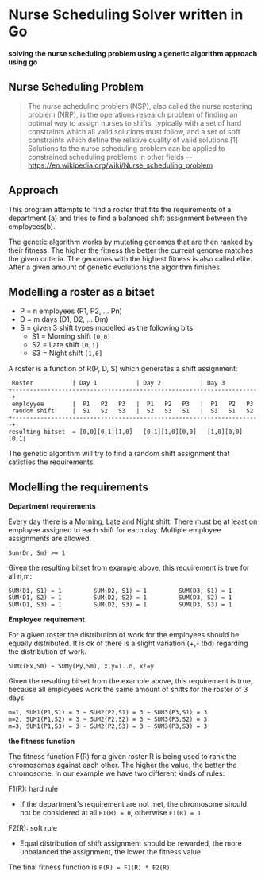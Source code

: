 Nurse Scheduling Solver written in Go
=====================================

__solving the nurse scheduling problem using a genetic algorithm approach using go__

Nurse Scheduling Problem
------------------------

>The nurse scheduling problem (NSP), also called the nurse rostering 
>problem (NRP), is the operations research problem of finding an optimal 
>way to assign nurses to shifts, typically with a set of hard constraints 
>which all valid solutions must follow, and a set of soft constraints 
>which define the relative quality of valid solutions.[1] Solutions to the 
>nurse scheduling problem can be applied to constrained scheduling 
>problems in other fields
 -- https://en.wikipedia.org/wiki/Nurse_scheduling_problem

Approach
--------

This program attempts to find a roster that fits the requirements of a 
department (a) and tries to find a balanced shift assignment between the employees(b).

The genetic algorithm works by mutating genomes that are then ranked by 
their fitness. The higher the fitness the better the current genome matches 
the given criteria. The genomes with the highest fitness is also called elite. 
After a given amount of genetic evolutions the algorithm finishes.  

Modelling a roster as a bitset
------------------------------

- P = n employees (P1, P2, ... Pn)
- D = m days (D1, D2, ... Dm)
- S = given 3 shift types modelled as the following bits
    - S1 = Morning shift ```[0,0]```
    - S2 = Late shift   ```[0,1]```
    - S3 = Night shift  ```[1,0]```

A roster is a function of R(P, D, S) which generates a shift assignment:

     Roster           | Day 1           | Day 2           | Day 3
    +----------------------------------------------------------------------+
     employyee        |  P1   P2   P3   |  P1   P2   P3   |  P1   P2   P3
     random shift     |  S1   S2   S3   |  S2   S3   S1   |  S3   S1   S2
    +----------------------------------------------------------------------+
    resulting bitset  = [0,0][0,1][1,0]   [0,1][1,0][0,0]   [1,0][0,0][0,1]

The genetic algorithm will try to find a random shift assignment that satisfies the 
requirements.
 
Modelling the requirements
--------------------------

__Department requirements__

Every day there is a Morning, Late and Night shift. There must be at least on employee 
assigned to each shift for each day. Multiple employee assignments are allowed.

```Sum(Dn, Sm) >= 1```

Given the resulting bitset from example above, this requirement is true for all n,m:
    
    SUM(D1, S1) = 1         SUM(D2, S1) = 1         SUM(D3, S1) = 1
    SUM(D1, S2) = 1         SUM(D2, S2) = 1         SUM(D3, S2) = 1
    SUM(D1, S3) = 1         SUM(D2, S3) = 1         SUM(D3, S3) = 1
    
__Employee requirement__

For a given roster the distribution of work for the employees should be equally distributed.
It is ok of there is a slight variation (+,- tbd) regarding the distribution of work.

```SUMx(Px,Sm) ~ SUMy(Py,Sm), x,y=1..n, x!=y```
 
Given the resulting bitset from the example above, this requirement is true, because
all employees work the same amount of shifts for the roster of 3 days.
 
    m=1, SUM1(P1,S1) = 3 ~ SUM2(P2,S1) = 3 ~ SUM3(P3,S1) = 3 
    m=2, SUM1(P1,S2) = 3 ~ SUM2(P2,S2) = 3 ~ SUM3(P3,S2) = 3 
    m=3, SUM1(P1,S3) = 3 ~ SUM2(P2,S3) = 3 ~ SUM3(P3,S3) = 3 

__the fitness function__

The fitness function F(R) for a given roster R is being used to rank the chromosomes against each other. 
The higher the value, the better the chromosome. In our example we have two different kinds of rules:


F1(R): hard rule
 
- If the department's requirement are not met, the chromosome should not be considered at all ```F1(R) = 0```, otherwise ```F1(R) = 1```.
  
F2(R): soft rule

- Equal distribution of shift assignment should be rewarded, the more unbalanced the assignment, the lower the fitness value.

The final fitness function is ```F(R) = F1(R) * F2(R) ```
